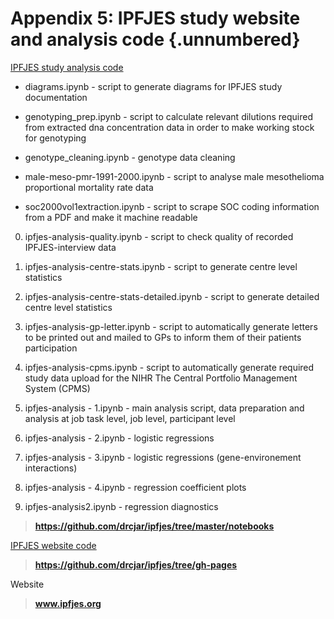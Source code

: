 # Appendix 5: IPFJES study website and analysis code {.unnumbered}

<!-- 
This could include extra figures or raw data
-->


[IPFJES study analysis code](https://github.com/drcjar/ipfjes/tree/master/notebooks)


- diagrams.ipynb - script to generate diagrams for IPFJES study documentation 	

- genotyping_prep.ipynb - script to calculate relevant dilutions required from extracted dna concentration data in order to make working stock for genotyping	

- genotype_cleaning.ipynb - genotype data cleaning

- male-meso-pmr-1991-2000.ipynb - script to analyse male mesothelioma proportional mortality rate data

- soc2000vol1extraction.ipynb - script to scrape SOC coding information from a PDF and make it machine readable 

0. ipfjes-analysis-quality.ipynb - script to check quality of recorded IPFJES-interview data

1. ipfjes-analysis-centre-stats.ipynb - script to generate centre level statistics

2. ipfjes-analysis-centre-stats-detailed.ipynb - script to generate detailed centre level statistics

3. ipfjes-analysis-gp-letter.ipynb - script to automatically generate letters to be printed out and mailed to GPs to inform them of their patients participation

4. ipfjes-analysis-cpms.ipynb - script to automatically generate required study data upload for the NIHR The Central Portfolio Management System (CPMS) 

5. ipfjes-analysis - 1.ipynb - main analysis script, data preparation and analysis at job task level, job level, participant level

5. ipfjes-analysis - 2.ipynb - logistic regressions

5. ipfjes-analysis - 3.ipynb - logistic regressions (gene-environement interactions)	

5. ipfjes-analysis - 4.ipynb - regression coefficient plots	

6. ipfjes-analysis2.ipynb - regression diagnostics
	

> **https://github.com/drcjar/ipfjes/tree/master/notebooks**


[IPFJES website code](https://github.com/drcjar/ipfjes/tree/master/notebooks)


> **https://github.com/drcjar/ipfjes/tree/gh-pages**

Website

> **www.ipfjes.org**


